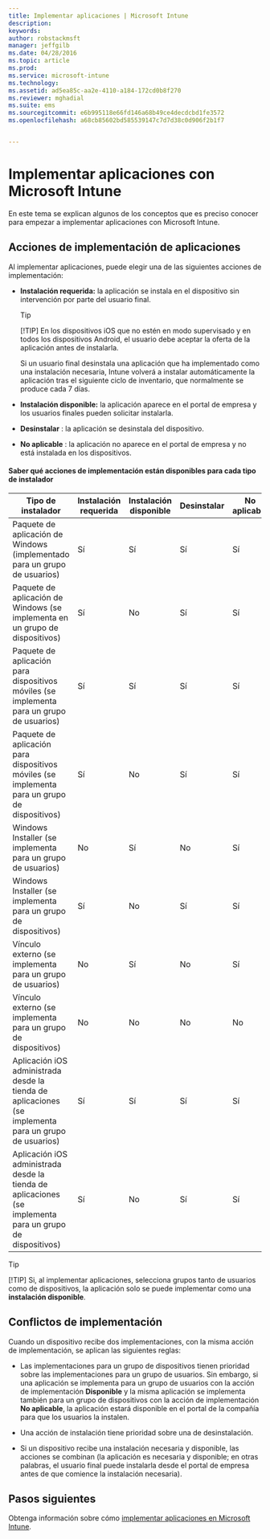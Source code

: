 ```yaml
---
title: Implementar aplicaciones | Microsoft Intune
description: 
keywords: 
author: robstackmsft
manager: jeffgilb
ms.date: 04/28/2016
ms.topic: article
ms.prod: 
ms.service: microsoft-intune
ms.technology: 
ms.assetid: ad5ea85c-aa2e-4110-a184-172cd0b8f270
ms.reviewer: mghadial
ms.suite: ems
ms.sourcegitcommit: e6b995118e66fd146a68b49ce4decdcbd1fe3572
ms.openlocfilehash: a68cb85602bd585539147c7d7d38c0d906f2b1f7


---
```


# Implementar aplicaciones con Microsoft Intune

En este tema se explican algunos de los conceptos que es preciso conocer para empezar a implementar aplicaciones con Microsoft Intune.


## Acciones de implementación de aplicaciones
Al implementar aplicaciones, puede elegir una de las siguientes acciones de implementación:

-   **Instalación requerida:** la aplicación se instala en el dispositivo sin intervención por parte del usuario final.

    > [!TIP]
    > [!TIP] En los dispositivos iOS que no estén en modo supervisado y en todos los dispositivos Android, el usuario debe aceptar la oferta de la aplicación antes de instalarla.
    > 
    >  Si un usuario final desinstala una aplicación que ha implementado como una instalación necesaria, Intune volverá a instalar automáticamente la aplicación tras el siguiente ciclo de inventario, que normalmente se produce cada 7 días.

-   **Instalación disponible:** la aplicación aparece en el portal de empresa y los usuarios finales pueden solicitar instalarla.

-   **Desinstalar** : la aplicación se desinstala del dispositivo.

-   **No aplicable** : la aplicación no aparece en el portal de empresa y no está instalada en los dispositivos.

#### Saber qué acciones de implementación están disponibles para cada tipo de instalador

|Tipo de instalador|Instalación requerida|Instalación disponible|Desinstalar|No aplicable|
|------------------|--------------------|---------------------|-------------|------------------|
|Paquete de aplicación de Windows (implementado para un grupo de usuarios)|Sí|Sí|Sí|Sí|
|Paquete de aplicación de Windows (se implementa en un grupo de dispositivos)|Sí|No|Sí|Sí|
|Paquete de aplicación para dispositivos móviles (se implementa para un grupo de usuarios)|Sí|Sí|Sí|Sí|
|Paquete de aplicación para dispositivos móviles (se implementa para un grupo de dispositivos)|Sí|No|Sí|Sí|
|Windows Installer (se implementa para un grupo de usuarios)|No|Sí|No|Sí|
|Windows Installer (se implementa para un grupo de dispositivos)|Sí|No|Sí|Sí|
|Vínculo externo (se implementa para un grupo de usuarios)|No|Sí|No|Sí|
|Vínculo externo (se implementa para un grupo de dispositivos)|No|No|No|No|
|Aplicación iOS administrada desde la tienda de aplicaciones (se implementa para un grupo de usuarios)|Sí|Sí|Sí|Sí|
|Aplicación iOS administrada desde la tienda de aplicaciones (se implementa para un grupo de dispositivos)|Sí|No|Sí|Sí|
> [!TIP]
> [!TIP] Si, al implementar aplicaciones, selecciona grupos tanto de usuarios como de dispositivos, la aplicación solo se puede implementar como una **instalación disponible**.

## Conflictos de implementación
Cuando un dispositivo recibe dos implementaciones, con la misma acción de implementación, se aplican las siguientes reglas:

-   Las implementaciones para un grupo de dispositivos tienen prioridad sobre las implementaciones para un grupo de usuarios. Sin embargo, si una aplicación se implementa para un grupo de usuarios con la acción de implementación **Disponible** y la misma aplicación se implementa también para un grupo de dispositivos con la acción de implementación **No aplicable**, la aplicación estará disponible en el portal de la compañía para que los usuarios la instalen.

-   Una acción de instalación tiene prioridad sobre una de desinstalación.

-   Si un dispositivo recibe una instalación necesaria y disponible, las acciones se combinan (la aplicación es necesaria y disponible; en otras palabras, el usuario final puede instalarla desde el portal de empresa antes de que comience la instalación necesaria).


## Pasos siguientes

Obtenga información sobre cómo [implementar aplicaciones en Microsoft Intune](deploy-apps-in-microsoft-intune.md).



<!--HONumber=Jul16_HO2-->


